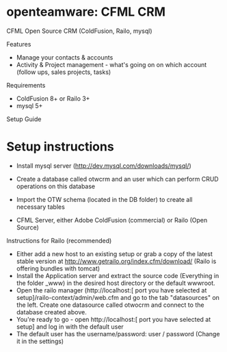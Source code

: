 openteamware: CFML CRM
======================

CFML Open Source CRM (ColdFusion, Railo, mysql)

Features

- Manage your contacts & accounts
- Activity & Project management - what's going on on which account (follow ups, sales projects, tasks)



Requirements

- ColdFusion 8+ or Railo 3+
- mysql 5+

Setup Guide


Setup instructions
==================

- Install mysql server (http://dev.mysql.com/downloads/mysql/)
- Create a database called otwcrm and an user which can perform CRUD operations on this database
- Import the OTW schema (located in the DB folder) to create all necessary tables

- CFML Server, either Adobe ColdFusion (commercial) or Railo (Open Source)

Instructions for Railo (recommended)
- Either add a new host to an existing setup or grab a copy of the latest stable version at http://www.getrailo.org/index.cfm/download/ (Railo is offering bundles with tomcat)
- Install the Application server and extract the source code (Everything in the folder _www) in the desired host directory or the default wwwroot.
- Open the railo manager (http://localhost:[ port you have selected at setup]/railo-context/admin/web.cfm and go to the tab "datasources" on the left. Create one datasource called otwocrm and connect to the database created above.
- You're ready to go - open http://localhost:[ port you have selected at setup] and log in with the default user
- The default user has the username/password: user / password (Change it in the settings)
